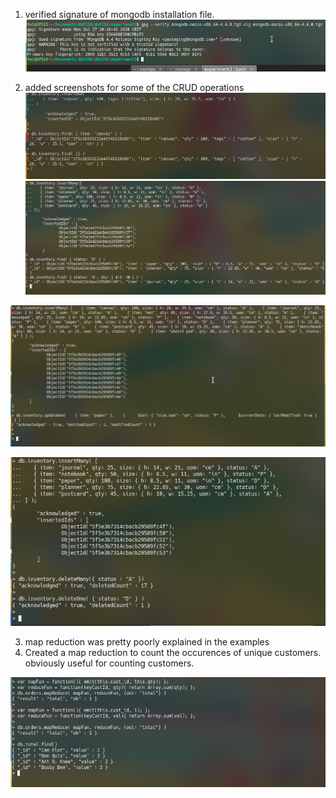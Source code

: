 1. verified signature of mongodb installation file.
![alt text](https://github.com/tobias2912/dat250/blob/master/experiment3/signature.png)

1. added screenshots for some of the CRUD operations
![alt text](https://github.com/tobias2912/dat250/blob/master/experiment3/CRUD1.png)
![alt text](https://github.com/tobias2912/dat250/blob/master/experiment3/CRUD2.png)

![alt text](https://github.com/tobias2912/dat250/blob/master/experiment3/CRUD3.png)

![alt text](https://github.com/tobias2912/dat250/blob/master/experiment3/CRUD4.png)

3. map reduction was pretty poorly explained in the examples 
4. Created a map reduction to count the occurences of unique customers. obviously useful for counting customers.

![alt text](https://github.com/tobias2912/dat250/blob/master/experiment3/aggregation.png)



